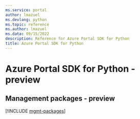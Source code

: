 ```yaml
---
ms.service: portal
author: lmazuel
ms.devlang: python
ms.topic: reference
ms.author: lmazuel
ms.data: 09/15/2022
description: Reference for Azure Portal SDK for Python
title: Azure Portal SDK for Python
---
```

# Azure Portal SDK for Python - preview

## Management packages - preview
[!INCLUDE [mgmt-packages](portal-mgmt-index.md)]
